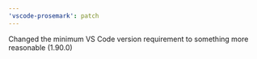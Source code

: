 ```yaml
---
'vscode-prosemark': patch
---
```


Changed the minimum VS Code version requirement to something more reasonable (1.90.0)
